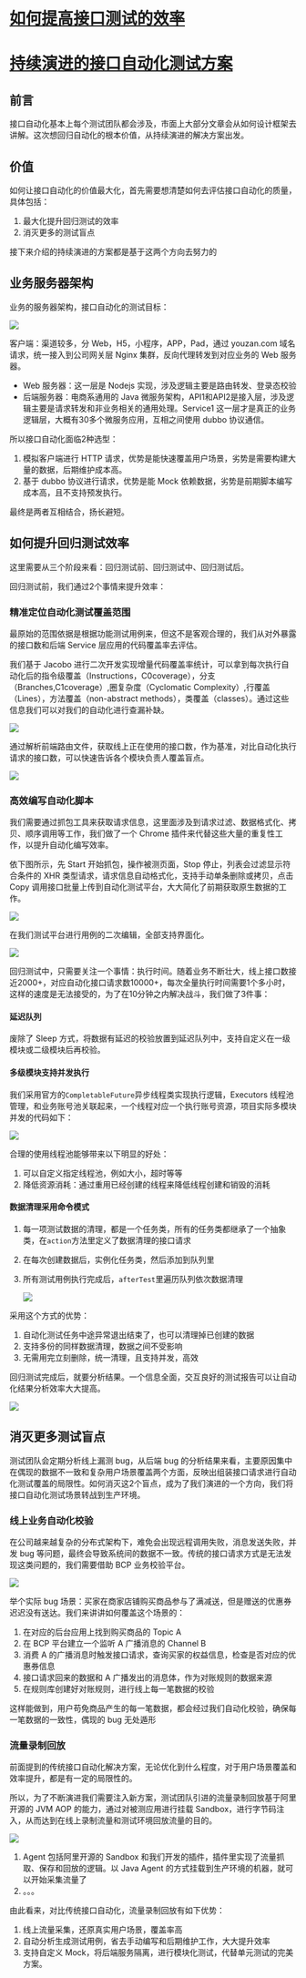 # [如何提高接口测试的效率](https://www.bilibili.com/video/BV13t411w7q4)





# [持续演进的接口自动化测试方案](https://mp.weixin.qq.com/s/ZHq3H4WfXb8jkpZWyUPWPQ)

## 前言

接口自动化基本上每个测试团队都会涉及，市面上大部分文章会从如何设计框架去讲解。这次想回归自动化的根本价值，从持续演进的解决方案出发。

## 价值

如何让接口自动化的价值最大化，首先需要想清楚如何去评估接口自动化的质量，具体包括：

1. 最大化提升回归测试的效率
2. 消灭更多的测试盲点

接下来介绍的持续演进的方案都是基于这两个方向去努力的

## 业务服务器架构

业务的服务器架构，接口自动化的测试目标：

![](https://mmbiz.qpic.cn/sz_mmbiz_png/PfMGv3PxR7ib55KibTSQea0tKUCseEO2324LEiasOmiag6yyziaGbC4eibMwWL1mzfT8EeoZX9EPTYFSz1r2ZHgRhx2Q/640)

客户端：渠道较多，分 Web，H5，小程序，APP，Pad，通过 youzan.com 域名请求，统一接入到公司网关层 Nginx 集群，反向代理转发到对应业务的 Web 服务器。

* Web 服务器：这一层是 Nodejs 实现，涉及逻辑主要是路由转发、登录态校验
* 后端服务器：电商系通用的 Java 微服务架构，API1和API2是接入层，涉及逻辑主要是请求转发和非业务相关的通用处理。Service1 这一层才是真正的业务逻辑层，大概有30多个微服务应用，互相之间使用 dubbo 协议通信。

所以接口自动化面临2种选型：

1. 模拟客户端进行 HTTP 请求，优势是能快速覆盖用户场景，劣势是需要构建大量的数据，后期维护成本高。
2. 基于 dubbo 协议进行请求，优势是能 Mock 依赖数据，劣势是前期脚本编写成本高，且不支持预发执行。

最终是两者互相结合，扬长避短。

## 如何提升回归测试效率

这里需要从三个阶段来看：回归测试前、回归测试中、回归测试后。

回归测试前，我们通过2个事情来提升效率：

### 精准定位自动化测试覆盖范围

最原始的范围依据是根据功能测试用例来，但这不是客观合理的，我们从对外暴露的接口数和后端 Service 层应用的代码覆盖率去评估。

我们基于 Jacobo 进行二次开发实现增量代码覆盖率统计，可以拿到每次执行自动化后的指令级覆盖（Instructions，C0coverage），分支（Branches,C1coverage）,圈复杂度（Cyclomatic Complexity）,行覆盖（Lines），方法覆盖（non-abstract methods），类覆盖（classes）。通过这些信息我们可以对我们的自动化进行查漏补缺。

![](https://mmbiz.qpic.cn/sz_mmbiz_png/PfMGv3PxR7ib55KibTSQea0tKUCseEO232sOCQd53jVhZmpDQKDOdD1VEib6TqW3eFZDRNq97VP10gsEfK0WL82QA/640)

通过解析前端路由文件，获取线上正在使用的接口数，作为基准，对比自动化执行请求的接口数，可以快速告诉各个模块负责人覆盖盲点。

![](https://mmbiz.qpic.cn/sz_mmbiz_png/PfMGv3PxR7ib55KibTSQea0tKUCseEO232xy3CTuxPrpO0oOrmtN87fVmXnZmNZQEFtYbyHibHC69rx8Mbq3cHsvA/640)

### 高效编写自动化脚本

我们需要通过抓包工具来获取请求信息，这里面涉及到请求过滤、数据格式化、拷贝、顺序调用等工作，我们做了一个 Chrome 插件来代替这些大量的重复性工作，以提升自动化编写效率。

依下图所示，先 Start 开始抓包，操作被测页面，Stop 停止，列表会过滤显示符合条件的 XHR 类型请求，请求信息自动格式化，支持手动单条删除或拷贝，点击 Copy 调用接口批量上传到自动化测试平台，大大简化了前期获取原生数据的工作。

![](https://mmbiz.qpic.cn/sz_mmbiz_png/PfMGv3PxR7ib55KibTSQea0tKUCseEO232UxwYCPwicbBpf4Ws9kZEkluFsWwl2c9R86VjRHIrst5I1IibhAqVflnw/640)

在我们测试平台进行用例的二次编辑，全部支持界面化。

![](https://mmbiz.qpic.cn/sz_mmbiz_png/PfMGv3PxR7ib55KibTSQea0tKUCseEO232wgP2s57Plddz0Q05yYiaoTmKF1TMnH6jZOnRPUjibSWSibzmFXvw2Mnicg/640)

回归测试中，只需要关注一个事情：执行时间。随着业务不断壮大，线上接口数接近2000+，对应自动化接口请求数10000+，每次全量执行时间需要1个多小时，这样的速度是无法接受的，为了在10分钟之内解决战斗，我们做了3件事：

#### 延迟队列

废除了 Sleep 方式，将数据有延迟的校验放置到延迟队列中，支持自定义在一级模块或二级模块后再校验。

#### 多级模块支持并发执行

我们采用官方的`CompletableFuture`异步线程类实现执行逻辑，Executors 线程池管理，和业务账号池关联起来，一个线程对应一个执行账号资源，项目实际多模块并发的代码如下：

![](https://mmbiz.qpic.cn/sz_mmbiz_png/PfMGv3PxR7ib55KibTSQea0tKUCseEO232FxSLun6QFMbqshbNZlC93ocXycMsEP7besX4Sqhg2vb89UjA33Rvew/640)

合理的使用线程池能够带来以下明显的好处：

1. 可以自定义指定线程池，例如大小，超时等等
2. 降低资源消耗：通过重用已经创建的线程来降低线程创建和销毁的消耗

#### 数据清理采用命令模式

1. 每一项测试数据的清理，都是一个任务类，所有的任务类都继承了一个抽象类，在`action`方法里定义了数据清理的接口请求

2. 在每次创建数据后，实例化任务类，然后添加到队列里

3. 所有测试用例执行完成后，`afterTest`里遍历队列依次数据清理

   ![](https://mmbiz.qpic.cn/sz_mmbiz_png/PfMGv3PxR7ib55KibTSQea0tKUCseEO232bzlhDdgLllFQxU8y1iazSicQZ5NBQ6bns0kPpicyhdDia7AGGE05b9LhSA/640)

采用这个方式的优势：

1. 自动化测试任务中途异常退出结束了，也可以清理掉已创建的数据
2. 支持多份的同样数据清理，数据之间不受影响
3. 无需用完立刻删除，统一清理，且支持并发，高效

回归测试完成后，就要分析结果。一个信息全面，交互良好的测试报告可以让自动化结果分析效率大大提高。

![](https://mmbiz.qpic.cn/sz_mmbiz_png/PfMGv3PxR7ib55KibTSQea0tKUCseEO232B3axLLOGrUhAl123csA489BLwUTV6kf3xK9f8giaV9tDgLMJ3WoHEQw/640)

## 消灭更多测试盲点

测试团队会定期分析线上漏测 bug，从后端 bug 的分析结果来看，主要原因集中在偶现的数据不一致和复杂用户场景覆盖两个方面，反映出组装接口请求进行自动化测试覆盖的局限性。如何消灭这2个盲点，成为了我们演进的一个方向，我们将接口自动化测试场景转战到生产环境。

### 线上业务自动化校验

在公司越来越复杂的分布式架构下，难免会出现远程调用失败，消息发送失败，并发 bug 等问题，最终会导致系统间的数据不一致。传统的接口请求方式是无法发现这类问题的，我们需要借助 BCP 业务校验平台。

![](https://mmbiz.qpic.cn/sz_mmbiz_png/PfMGv3PxR7ib55KibTSQea0tKUCseEO232Lc6bnW48XPElrjxnu09ic2qIt6dulXjlIPzW4vh1icyUfZXVnollUMPg/640)

举个实际 bug 场景：买家在商家店铺购买商品参与了满减送，但是赠送的优惠券迟迟没有送达。我们来讲讲如何覆盖这个场景的：

1. 在对应的后台应用上找到购买商品的 Topic A
2. 在 BCP 平台建立一个监听 A 广播消息的 Channel B
3. 消费 A 的广播消息时触发接口请求，查询买家的权益信息，检查是否对应的优惠券信息
4. 接口请求回来的数据和 A 广播发出的消息体，作为对账规则的数据来源
5. 在规则库创建好对账规则，进行线上每一笔数据的校验

这样能做到，用户苟免商品产生的每一笔数据，都会经过我们自动化校验，确保每一笔数据的一致性，偶现的 bug 无处遁形

### 流量录制回放

前面提到的传统接口自动化解决方案，无论优化到什么程度，对于用户场景覆盖和效率提升，都是有一定的局限性的。

所以，为了不断演进我们需要注入新方案，测试团队引进的流量录制回放基于阿里开源的 JVM AOP 的能力，通过对被测应用进行挂载 Sandbox，进行字节码注入，从而达到在线上录制流量和测试环境回放流量的目的。

![](https://mmbiz.qpic.cn/sz_mmbiz_png/PfMGv3PxR7ib55KibTSQea0tKUCseEO232MP5Zyncokx3FmUc3RGQkWksRPd5erNqcs3eeFsPeSWRMtdibwvWVE4Q/640)

1. Agent 包括阿里开源的 Sandbox 和我们开发的插件，插件里实现了流量抓取、保存和回放的逻辑。以 Java Agent 的方式挂载到生产环境的机器，就可以开始采集流量了
2. 。。。

由此看来，对比传统接口自动化，流量录制回放有如下优势：

1. 线上流量采集，还原真实用户场景，覆盖率高
2. 自动分析生成测试用例，省去手动编写和后期维护工作，大大提升效率
3. 支持自定义 Mock，将后端服务隔离，进行模块化测试，代替单元测试的完美方案。

